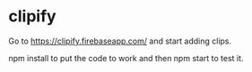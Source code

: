 # clipify
Go to https://clipify.firebaseapp.com/ and start adding clips.

npm install to put the code to work and then npm start to test it.
